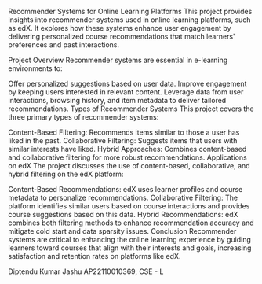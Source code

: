 Recommender Systems for Online Learning Platforms
This project provides insights into recommender systems used in online learning platforms, such as edX. It explores how these systems enhance user engagement by delivering personalized course recommendations that match learners' preferences and past interactions.

Project Overview
Recommender systems are essential in e-learning environments to:

Offer personalized suggestions based on user data.
Improve engagement by keeping users interested in relevant content.
Leverage data from user interactions, browsing history, and item metadata to deliver tailored recommendations.
Types of Recommender Systems
This project covers the three primary types of recommender systems:

Content-Based Filtering: Recommends items similar to those a user has liked in the past.
Collaborative Filtering: Suggests items that users with similar interests have liked.
Hybrid Approaches: Combines content-based and collaborative filtering for more robust recommendations.
Applications on edX
The project discusses the use of content-based, collaborative, and hybrid filtering on the edX platform:

Content-Based Recommendations: edX uses learner profiles and course metadata to personalize recommendations.
Collaborative Filtering: The platform identifies similar users based on course interactions and provides course suggestions based on this data.
Hybrid Recommendations: edX combines both filtering methods to enhance recommendation accuracy and mitigate cold start and data sparsity issues.
Conclusion
Recommender systems are critical to enhancing the online learning experience by guiding learners toward courses that align with their interests and goals, increasing satisfaction and retention rates on platforms like edX.


Diptendu Kumar Jashu
AP22110010369, CSE - L
